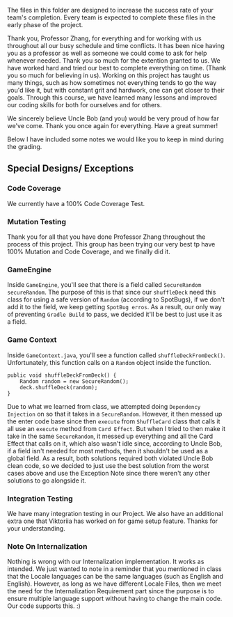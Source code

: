 The files in this folder are designed to increase the success rate of your team's completion. Every team is expected to
complete these files in the early phase of the project.

Thank you, Professor Zhang, for everything and for working with us throughout all our busy schedule and time conflicts.
It
has been nice having you as a professor
as well as someone we could come to ask for help whenever needed. Thank you so much for the extention granted to us. We
have worked hard and tried our best to complete everything on time. (Thank you so much for believing in us). Working on
this project has taught us many things, such as how sometimes not everything tends to go the way you'd like it, but with
constant grit and hardwork, one can get closer to their goals. Through this course, we have learned many lessons and
improved our coding skills for both for ourselves and for others.

We sincerely believe Uncle Bob (and you) would be very proud of how far we've come. Thank you once again for everything.
Have a great summer!

Below I have included some notes we would like you to keep in mind during the grading.

## Special Designs/ Exceptions


### Code Coverage
We currently have a 100% Code Coverage Test.

### Mutation Testing

Thank you for all that you have done Professor Zhang throughout the process of this project. This group has been trying
our very best tp have 100% Mutation and Code Coverage, and we finally did it.

### GameEngine

Inside `GameEngine`, you'll see that there is a field called `SecureRandom secureRandom`.
The purpose of this is that
since our `shuffleDeck` need this class for using a safe version of `Random` (according to SpotBugs), if we don't add
it to the field, we keep getting `SpotBug erros`.
As a result, our only way of preventing `Gradle Build` to pass, we
decided it'll be best to just use it as a field.

### Game Context

Inside `GameContext.java`, you'll see a function called `shuffleDeckFromDeck()`.
Unfortunately, this function calls on
a `Random` object inside the function.

```
public void shuffleDeckFromDeck() {
    Random random = new SecureRandom();
    deck.shuffleDeck(random);
}
```

Due to what we learned from class, we attempted doing `Dependency Injection` on
so that it takes in a `SecureRandom`.
However, it then messed up the enter code base since then `execute` from
`ShuffleCard` class that calls it all use an `execute` method from `Card Effect`.
But when I tried to then make it
take in the same `SecureRandom`, it messed up everything and all the Card Effect that calls on it, which also wasn't
idle
since, according to Uncle Bob, if a field isn't needed for most methods, then it shouldn't be used as a global field.
As a result, both solutions required both violated Uncle Bob clean code,
so we decided to just use the best solution from
the worst cases above and use the Exception Note since there weren't any other solutions to go alongside it.

### Integration Testing

We have many integration testing in our Project. We also have an additional extra one that Viktoriia has worked on for game setup feature. Thanks for your understanding.

### Note On Internalization

Nothing is wrong with our Internalization implementation.
It works as intended.
We just wanted to note in a reminder that
you mentioned in class that the Locale languages can be the same languages (such as English and English).
However, as long as
we have different Locale Files, then we meet the need for the Internalization Requirement part since the purpose is to
ensure multiple language support without having to change the main code.
Our code supports this.
:)
